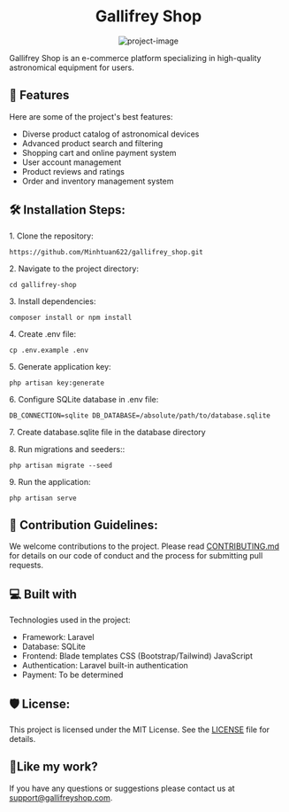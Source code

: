 <h1 align="center" id="title">Gallifrey Shop</h1>

<p align="center"><img src="https://socialify.git.ci/Minhtuan622/gallifrey_shop/image?forks=1&amp;issues=1&amp;language=1&amp;name=1&amp;owner=1&amp;pattern=Circuit%20Board&amp;pulls=1&amp;stargazers=1&amp;theme=Dark" alt="project-image"></p>

<p id="description">Gallifrey Shop is an e-commerce platform specializing in high-quality astronomical equipment for users.</p>



<h2>🧐 Features</h2>

Here are some of the project's best features:

*   Diverse product catalog of astronomical devices
*   Advanced product search and filtering
*   Shopping cart and online payment system
*   User account management
*   Product reviews and ratings
*   Order and inventory management system

<h2>🛠️ Installation Steps:</h2>

<p>1. Clone the repository:</p>

```
https://github.com/Minhtuan622/gallifrey_shop.git
```

<p>2. Navigate to the project directory:</p>

```
cd gallifrey-shop
```

<p>3. Install dependencies:</p>

```
composer install or npm install
```

<p>4. Create .env file:</p>

```
cp .env.example .env
```

<p>5. Generate application key:</p>

```
php artisan key:generate
```

<p>6. Configure SQLite database in .env file:</p>

```
DB_CONNECTION=sqlite DB_DATABASE=/absolute/path/to/database.sqlite
```

<p>7. Create database.sqlite file in the database directory</p>

<p>8. Run migrations and seeders::</p>

```
php artisan migrate --seed
```

<p>9. Run the application:</p>

```
php artisan serve
```

<h2>🍰 Contribution Guidelines:</h2>

We welcome contributions to the project. Please read [CONTRIBUTING.md](CONTRIBUTING.md) for details on our code of conduct and the process for submitting pull requests.



<h2>💻 Built with</h2>

Technologies used in the project:

*   Framework: Laravel
*   Database: SQLite
*   Frontend: Blade templates CSS (Bootstrap/Tailwind) JavaScript
*   Authentication: Laravel built-in authentication
*   Payment: To be determined

<h2>🛡️ License:</h2>

This project is licensed under the MIT License. See the [LICENSE](LICENSE) file for details.

<h2>💖Like my work?</h2>

If you have any questions or suggestions please contact us at support@gallifreyshop.com.
